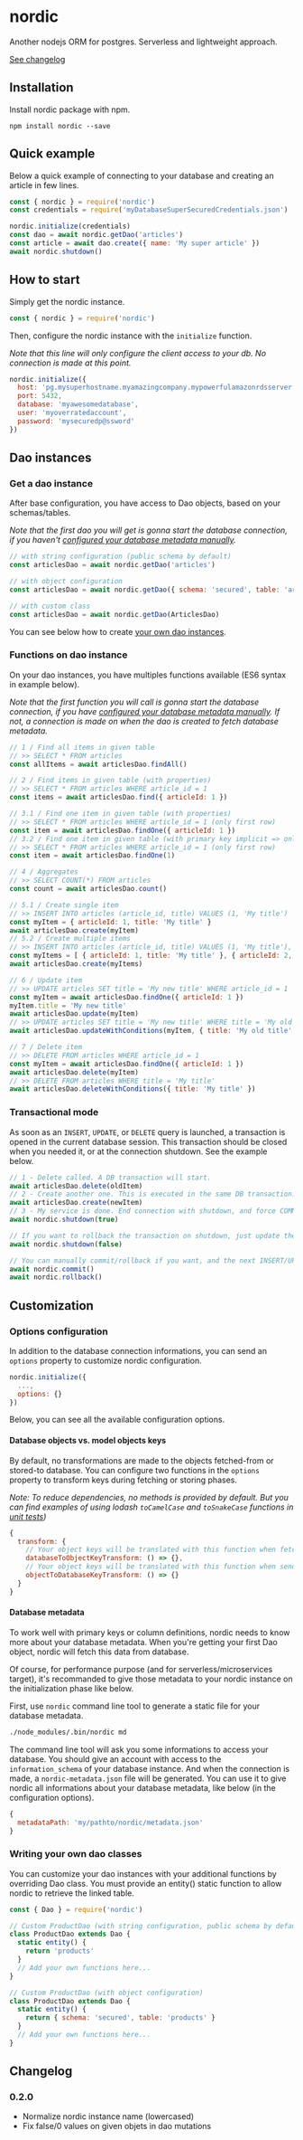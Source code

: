 # nordic

Another nodejs ORM for postgres. Serverless and lightweight approach.

[See changelog](#changelog)

## Installation

Install nordic package with npm.

```
npm install nordic --save
```

## Quick example

Below a quick example of connecting to your database and creating an article in few lines.

```javascript
const { nordic } = require('nordic')
const credentials = require('myDatabaseSuperSecuredCredentials.json')

nordic.initialize(credentials)
const dao = await nordic.getDao('articles')
const article = await dao.create({ name: 'My super article' })
await nordic.shutdown()
```

## How to start

Simply get the nordic instance.

```javascript
const { nordic } = require('nordic')
```

Then, configure the nordic instance with the `initialize` function.

*Note that this line will only configure the client access to your db. No connection is made at this point.*

```javascript
nordic.initialize({
  host: 'pg.mysuperhostname.myamazingcompany.mypowerfulamazonrdsserver.com',
  port: 5432,
  database: 'myawesomedatabase',
  user: 'myoverratedaccount',
  password: 'mysecuredp@ssword'
})
```

## Dao instances

### Get a dao instance

After base configuration, you have access to Dao objects, based on your schemas/tables.

*Note that the first dao you will get is gonna start the database connection, if you haven't [configured your database metadata manually](#database-metadata).*

```javascript
// with string configuration (public schema by default)
const articlesDao = await nordic.getDao('articles')

// with object configuration
const articlesDao = await nordic.getDao({ schema: 'secured', table: 'articles' })

// with custom class
const articlesDao = await nordic.getDao(ArticlesDao)
```

You can see below how to create [your own dao instances](#writing-your-own-dao-classes).

### Functions on dao instance

On your dao instances, you have multiples functions available (ES6 syntax in example below).

*Note that the first function you will call is gonna start the database connection, if you have [configured your database metadata manually](#database-metadata). If not, a connection is made on when the dao is created to fetch database metadata.*

```javascript
// 1 / Find all items in given table
// >> SELECT * FROM articles
const allItems = await articlesDao.findAll()

// 2 / Find items in given table (with properties)
// >> SELECT * FROM articles WHERE article_id = 1
const items = await articlesDao.find({ articleId: 1 })

// 3.1 / Find one item in given table (with properties)
// >> SELECT * FROM articles WHERE article_id = 1 (only first row)
const item = await articlesDao.findOne({ articleId: 1 })
// 3.2 / Find one item in given table (with primary key implicit => only working with single primary key)
// >> SELECT * FROM articles WHERE article_id = 1 (only first row)
const item = await articlesDao.findOne(1)

// 4 / Aggregates
// >> SELECT COUNT(*) FROM articles
const count = await articlesDao.count()

// 5.1 / Create single item
// >> INSERT INTO articles (article_id, title) VALUES (1, 'My title')
const myItem = { articleId: 1, title: 'My title' }
await articlesDao.create(myItem)
// 5.2 / Create multiple items
// >> INSERT INTO articles (article_id, title) VALUES (1, 'My title'), (2, 'My second title')
const myItems = [ { articleId: 1, title: 'My title' }, { articleId: 2, title: 'My second title' } ]
await articlesDao.create(myItems)

// 6 / Update item
// >> UPDATE articles SET title = 'My new title' WHERE article_id = 1
const myItem = await articlesDao.findOne({ articleId: 1 })
myItem.title = 'My new title'
await articlesDao.update(myItem)
// >> UPDATE articles SET title = 'My new title' WHERE title = 'My old title'
await articlesDao.updateWithConditions(myItem, { title: 'My old title' })

// 7 / Delete item
// >> DELETE FROM articles WHERE article_id = 1
const myItem = await articlesDao.findOne({ articleId: 1 })
await articlesDao.delete(myItem)
// >> DELETE FROM articles WHERE title = 'My title'
await articlesDao.deleteWithConditions({ title: 'My title' })
```

### Transactional mode

As soon as an `INSERT`, `UPDATE`, or `DELETE` query is launched, a transaction is opened in the current database session. This transaction should be closed when you needed it, or at the connection shutdown. See the example below.

```javascript
// 1 - Delete called. A DB transaction will start.
await articlesDao.delete(oldItem)
// 2 - Create another one. This is executed in the same DB transaction.
await articlesDao.create(newItem)
// 3 - My service is done. End connection with shutdown, and force COMMIT transaction.
await nordic.shutdown(true)

// If you want to rollback the transaction on shutdown, just update the boolean value
await nordic.shutdown(false)

// You can manually commit/rollback if you want, and the next INSERT/UPDATE or DELETE query will start another transaction.
await nordic.commit()
await nordic.rollback()
```

## Customization

### Options configuration

In addition to the database connection informations, you can send an `options` property to customize nordic configuration.

```javascript
nordic.initialize({
  ...,
  options: {}
})
```

Below, you can see all the available configuration options.

#### Database objects vs. model objects keys

By default, no transformations are made to the objects fetched-from or stored-to database. You can configure two functions in the `options` property to transform keys during fetching or storing phases.

*Note: To reduce dependencies, no methods is provided by default. But you can find examples of using lodash `toCamelCase` and `toSnakeCase` functions in [unit tests](https://github.com/jtouzy/nordic/blob/master/test/data/DataProxy.test.js))*

```javascript
{
  transform: {
    // Your object keys will be translated with this function when fetching objects from database.
    databaseToObjectKeyTransform: () => {},
    // Your object keys will be translated with this function when sending objects to database.
    objectToDatabaseKeyTransform: () => {}
  }
}
```

#### Database metadata

To work well with primary keys or column definitions, nordic needs to know more about your database metadata. When you're getting your first Dao object, nordic will fetch this data from database.

Of course, for performance purpose (and for serverless/microservices target), it's recommanded to give those metadata to your nordic instance on the initialization phase like below.

First, use `nordic` command line tool to generate a static file for your database metadata.

```bash
./node_modules/.bin/nordic md
```

The command line tool will ask you some informations to access your database. You should give an account with access to the `information_schema` of your database instance. And when the connection is made, a `nordic-metadata.json` file will be generated. You can use it to give nordic all informations about your database metadata, like below (in the configuration options).

```javascript
{
  metadataPath: 'my/pathto/nordic/metadata.json'
}
```

### Writing your own dao classes

You can customize your dao instances with your additional functions by overriding Dao class. You must provide an entity() static function to allow nordic to retrieve the linked table.

```javascript
const { Dao } = require('nordic')

// Custom ProductDao (with string configuration, public schema by default)
class ProductDao extends Dao {
  static entity() {
    return 'products'
  }
  // Add your own functions here...
}

// Custom ProductDao (with object configuration)
class ProductDao extends Dao {
  static entity() {
    return { schema: 'secured', table: 'products' }
  }
  // Add your own functions here...
}
```

## Changelog

### 0.2.0

* Normalize nordic instance name (lowercased)
* Fix false/0 values on given objets in dao mutations
